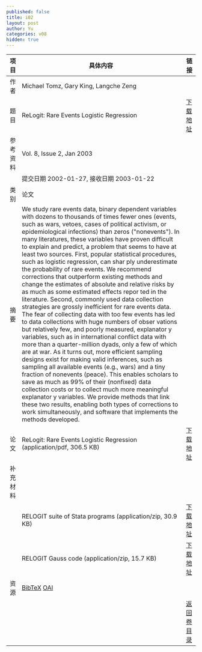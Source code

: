 ```yaml
---
published: false
title: i02
layout: post
author: Yu
categories: v08
hidden: true
---
```


| 项目 | 具体内容 | 链接 |
|---:|---|---|
| 作者 | Michael Tomz, Gary King, Langche Zeng| |
| 题目 |ReLogit: Rare Events Logistic Regression | [下载地址](http://www.jstatsoft.org/v08/i02/paper) |
| 参考资料 |Vol. 8, Issue 2, Jan 2003 | |
| | 提交日期 2002-01-27, 接收日期 2003-01-22| | 
| 类别 | 论文| |
| 摘要 | We study rare events data, binary dependent variables with dozens to thousands of times fewer ones (events, such as wars, vetoes, cases of political activism, or epidemiological infections) than zeros ("nonevents"). In many literatures, these variables have proven difficult to explain and predict, a problem that seems to have at least two sources. First, popular statistical procedures, such as logistic regression, can shar ply underestimate the probability of rare events. We recommend corrections that outperform existing methods and change the estimates of absolute and relative risks by as much as some estimated effects repor ted in the literature. Second, commonly used data collection strategies are grossly inefficient for rare events data. The fear of collecting data with too few events has led to data collections with huge numbers of obser vations but relatively few, and poorly measured, explanator y variables, such as in international conflict data with more than a quarter-million dyads, only a few of which are at war. As it turns out, more efficient sampling designs exist for making valid inferences, such as sampling all available events (e.g., wars) and a tiny fraction of nonevents (peace). This enables scholars to save as much as 99% of their (nonfixed) data collection costs or to collect much more meaningful explanator y variables. We provide methods that link these two results, enabling both types of corrections to work simultaneously, and software that implements the methods developed. | |
| 论文 | ReLogit: Rare Events Logistic Regression  (application/pdf, 306.5 KB)| [下载地址](http://www.jstatsoft.org/v08/i02/paper) |
| 补充材料 | | |
| |RELOGIT suite of Stata programs  (application/zip, 30.9 KB)|  [下载地址](http://www.jstatsoft.org/v08/i02/supp/1) |
| |RELOGIT Gauss code  (application/zip, 15.7 KB)|  [下载地址](http://www.jstatsoft.org/v08/i02/supp/2) |
| 资源 | [BibTeX](http://www.jstatsoft.org/v08/i02/bibtex) [OAI](http://www.jstatsoft.org/oai?verb=GetRecord&identifier=oai.jstatsoft/v08/i02&prefix=oai_dc)| |
| |  | [返回卷目录]({{site.baseurl}}/volume/v08.html) |
